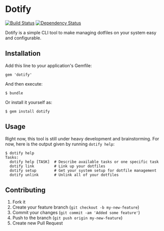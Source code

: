 # Dotify

[![Build Status](https://secure.travis-ci.org/mattdbridges/dotify.png)](http://travis-ci.org/mattdbridges/dotify) [![Dependency Status](https://gemnasium.com/mattdbridges/dotify.png)](https://gemnasium.com/mattdbridges/dotify)

Dotify is a simple CLI tool to make managing dotfiles on your system easy and configurable.

## Installation

Add this line to your application's Gemfile:

    gem 'dotify'

And then execute:

    $ bundle

Or install it yourself as:

    $ gem install dotify

## Usage

Right now, this tool is still under heavy development and brainstorming. For now, here is the output given by running `dotify help`:

    $ dotify help
    Tasks:
      dotify help [TASK]  # Describe available tasks or one specific task
      dotify link         # Link up your dotfiles
      dotify setup        # Get your system setup for dotfile management
      dotify unlink       # Unlink all of your dotfiles

## Contributing

1. Fork it
2. Create your feature branch (`git checkout -b my-new-feature`)
3. Commit your changes (`git commit -am 'Added some feature'`)
4. Push to the branch (`git push origin my-new-feature`)
5. Create new Pull Request
